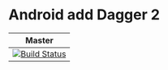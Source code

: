 Android add Dagger 2
===========================

| Master        |
| ------------- |
| [![Build Status](https://travis-ci.org/ivarprudnikov/android-add-dagger.svg?branch=master)](https://travis-ci.org/ivarprudnikov/android-add-dagger) |
